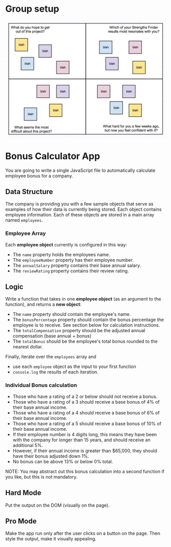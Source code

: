 # Group setup

![intro](quads_week1_example.png)

# Bonus Calculator App

You are going to write a single JavaScript file to automatically calculate employee bonus for a company.

## Data Structure

The company is providing you with a few sample objects that serve as examples of how their data is currently being stored. Each object contains employee information. Each of these objects are stored in a main array named `employees`.

### Employee Array
Each **employee object** currently is configured in this way:

* The `name` property holds the employees name.
* The `employeeNumber` property has their employee number.
* The `annualSalary` property contains their base annual salary.
* The `reviewRating` property contains their review rating.

## Logic
Write a function that takes in one **employee object** (as an argument to the function), and returns a **new object**:

* The `name` property should contain the employee's name.
* The `bonusPercentage` property should contain the bonus percentage the employee is to receive. See section below for calculation instructions.
* The `totalCompensation` property should be the adjusted annual compensation (base annual + bonus)
* The `totalBonus` should be the employee's total bonus rounded to the nearest dollar.

Finally, iterate over the `employees` array and

* use each `employee` object as the input to your first function
* `console.log` the results of each iteration.

### Individual Bonus calculation
- Those who have a rating of a 2 or below should not receive a bonus.
- Those who have a rating of a 3 should receive a base bonus of 4% of their base annual income.
- Those who have a rating of a 4 should receive a base bonus of 6% of their base annual income.
- Those who have a rating of a 5 should receive a base bonus of 10% of their base annual income.
- If their employee number is 4 digits long, this means they have been with the company for longer than 15 years,
and should receive an additional 5%.
- However, if their annual income is greater than $65,000, they should have their bonus adjusted down 1%.
- No bonus can be above 13% or below 0% total.

NOTE: You may abstract out this bonus calculation into a second function if you like, but this is not mandatory.

## Hard Mode
Put the output on the DOM (visually on the page).

## Pro Mode
Make the app run only after the user clicks on a button on the page. Then style the output, make it visually appealing.
